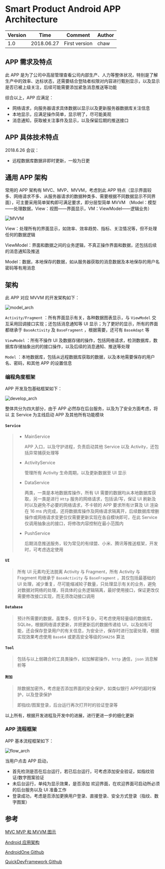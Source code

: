 # Smart Product Android APP Architecture

| Version | Time       | Comment       | Author |
| ------- | ---------- | ------------- | ------ |
| 1.0     | 2018.06.27 | First version | chaw   |

## APP 需求及特点

此 APP 是为了公司中高层管理查看公司内部生产、人力等整体状况，特别是了解生产中的效率、达标状态，还需要结合登陆者权限对内容进行甄别显示，以及显示是否已被上级关注，后续可能需要添加紧急消息推送等功能

综合以上，APP 应满足：

- 网络请求，向服务器请求具体数据以显示以及更新服务器数据库关注信息
- 本地显示，应满足操作简单，显示明了，尽可能美观
- 消息通知，获取被关注事件及显示，以及保留后期的推送接口

## APP 具体技术特点

2018.6.26 会议：

- 远程数据库数据非即时更新，一般为日更

## 通用 APP 架构

常用的 APP 架构有 MVC、MVP、MVVM，考虑到此 APP 特点（显示界面较多、网络请求不多、从服务器请求的数据种类多、需要根据不同数据显示不同界面），可主要采用简单架构即可满足要求，即分层型简单 MVVM （Model：模型——处理数据，View：视图——界面显示，VM：ViewModel——逻辑业务）

![MVVM](.\png\MVVM.png)

View：处理所有的界面显示，如效率、效率趋势、指标、关注情况等，但不处理任何的数据逻辑

ViewModel：界面和数据之间的业务逻辑，不真正操作界面和数据，还包括后续的消息通知及推送

Model：数据，本地保存的数据，如从服务器获取的消息数据及本地保存的用户名密码等有用消息

## 架构

此 APP 对应 MVVM 的开发架构如下：

![model_arch](.\png\model_arch.png)

`Activity/Fragment` ：所有界面显示有关，各种数据图表显示，与 `ViewModel` 交互采用回调接口实现；还包括消息通知等 UI 显示；为了更好的显示，所有的界面都继承于 `BaseActivity` 及 `BaseFragment` ，根据需要，还可有 `BaseAdapt` 等

`ViewModel` ：所有不操作 UI 及数据存储的操作，包括网络请求，检测数据库，数据库存储抽象出的的接口操作，以及后续的消息通知、推送等处理

`Model` ：本地数据库，包括从远程数据库获取的数据，以及本地需要保存的用户名、密码，和其他 APP 的设置信息

### 编程角度框架

APP 开发及包基础框架如下：

![develop_arch](.\png\develop_arch.png)

整体共分为四大部分，由于 APP 必然存在后台服务，以及为了安全方面考虑，将以 主 Service 为主线启动 APP 及其他所有功能模块

#### `Service`

> - MainService
>
>   APP 入口，以及守护进程，负责启动其他 Service 以及 Activity，还包括异常捕获处理等
>
> - ActivityService
>
>   管理所有 Activity 生命周期，以及更新数据至 UI 显示
>
> - DataService
>
>   两类，一类是本地数据库操作，所有 UI 需要的数据均从本地数据库获取，另一类是进行 `Http` 服务的网络请求，包括读/写，保证 UI 刷新及时以及避免不必要的网络请求，不卡顿的 APP 要求所有计算及 UI 渲染在 16 ms 内完成，还将数据库操作及网络请求隔离开，后续数据库增删操作或网络请求变更仅仅需要更新实现在各自模块即可，在此 Service 仅调用抽象出的接口，将修改内容控制在最小范围内
>
> - PushService
>
>   后期消息推送服务，较为常见的有绿盟、小米、腾讯等推送框架，开发时，可考虑选定使用

#### `UI`

> 所有 UI 元素均无法脱离 Activity 与 Fragment，所有 Activity 与 Fragment 均继承于 `BaseActivity` 与 `BaseFragment` ，其仅包括最基础的 UI 处理，减少重复，尽可能缩减轮子数量，只处理显示有关的业务，避免对数据对网络的处理，将具体的业务逻辑隔离，最好使用接口，保证更改仅需要修改接口实现，而无须改动接口调用

#### `Database`

> 预计所需要的数据，虽繁多，但并不复杂，可考虑使用轻量级的数据库，SQLite，根据网络请求更新，并把更新后的数据传递给 UI，以及如有可能，还会保存登录用户的有关信息，为安全计，保存时进行加密处理，根据实现效果考虑使用 `Base64` 或更高安全等级的`SHA256` 算法

#### `Tool`

> 包括与以上弱耦合的工具类操作，如加解密操作，`http` 通信，`json` 消息解析等

#### `附加`

> 除数据加密外，考虑是否添加界面的安全保护，如类似银行 APP的超时保护，以及登录保护
>
> 即指纹/图案登录，后台运行再次打开时的验证登录等

以上所有，根据开发进程及开发中的进展，进行更进一步的细化更新

### APP 流程框架

APP 基本流程框架如下：

![flow_arch](.\png\flow_arch.png)

当用户点击 APP 启动，

- 首先检测是否在后台运行，若已后台运行，可考虑添加安全验证，如指纹验证/数字图案验证
- 未后台运行，单纯为显示效果，是否添加 欢迎界面，在欢迎界面可启动所必须的后台服务以及 UI 准备工作
- 登录成功，考虑是否添加更换用户登录、直接登录、安全方式登录（指纹、数字图案）

## 参考

[MVC MVP 和 MVVM 图示](http://www.ruanyifeng.com/blog/2015/02/mvcmvp_mvvm.html) 

[Android 应用架构](http://zqlite.com/2017/05/23/guaide-to-app-arch/) 

[AndroidOne Github](https://github.com/devinhu/androidone) 

[QuickDevFramework Github](https://github.com/ShonLin/QuickDevFramework) 

